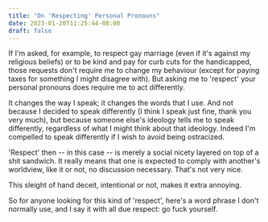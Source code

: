```yaml
---
title: "On 'Respecting' Personal Pronouns"
date: 2023-01-20T11:25:44-08:00
draft: false
---
```



If I'm asked, for example, to respect gay marriage (even if it's
against my religious beliefs) or to be kind and pay for curb cuts for
the handicapped, those requests don't require me to change my
behaviour (except for paying taxes for something I might disagree
with). But asking me to 'respect' your personal pronouns does require
me to act differently.

It changes the way I speak; it changes the words that I use. And not
because I decided to speak differently (I think I speak just fine,
thank you very much), but because someone else's ideology tells me to
speak differently, regardless of what I might think about that
ideology. Indeed I'm compelled to speak differently if I wish to
avoid being ostracized.

'Respect' then -- in this case -- is merely a social nicety layered
on top of a shit sandwich. It really means that one is expected to
comply with another's worldview, like it or not, no discussion
necessary. That's not very nice.

This sleight of hand deceit, intentional or not, makes it extra
annoying.

So for anyone looking for this kind of 'respect', here's a word
phrase I don't normally use, and I say it with all due respect: go
fuck yourself.
